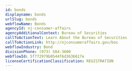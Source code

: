 ```yaml
---
id: bonds
displayname: bonds
urlSlug: bonds
webflowName: Bonds
agencyId: nj-consumer-affairs
agencyAdditionalContext: Bureau of Securities
callToActionText: Learn About the Bureau of Securities
callToActionLink: http://njconsumeraffairs.gov/bos
webflowIndustry: Bond
divisionPhone: (973) 504-3600
webflowId: 5f772979b0544f6d3636617e
licenseCertificationClassification: REGISTRATION
---
```

